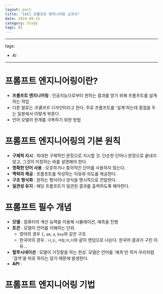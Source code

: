 ```yaml
---
layout: post
title: "[AI] 프롬프트 엔지니어링 교과서"
date: 2024-08-15
category: Study
tags: AI 
---
```

---
tags:
  - AI
---
# 프롬프트 엔지니어링이란?

- **프롬프트 엔지니어링** : 인공지능으로부터 원하는 결과를 얻기 위해 프롬프트를 설계하는 작업
- 다른 말로는 *프롬프트 디자인*이라고 한다. 주로 프롬프트를 '설계'하는데 중점을 두는 일본에서 이렇게 부른다.
- 언어 모델의 한계를 극복하기 위한 방법

# 프롬프트 엔지니어링의 기본 원칙

- **구체적 지시** : 최대한 구체적인 문장으로 지시할 것. 단순한 단어나 문장으로 끝내지 않고, 그것이 지칭하는 바를 설명해야 한다.
- **명확한 단어 사용** : 모호하거나 중의적인 단어를 사용하지 않는다.
- **맥락의 제공** : 프롬프트를 작성하는 이유와 의도를 제공한다. 
- **구조 형식화** : 원하는 형식이나 양식을 명시적으로 전달한다.
- **일관성 유지** : 해당 프롬프트가 일관된 결과를 출력하도록 해야한다. 

# 프롬프트 필수 개념

- **모델** : 컴퓨터의 계산 능력을 이용해 시뮬레이션, 예측을 진행
- **토큰** : 모델이 언어를 이해하는 단위. 
	- 영어의 경우 `I`, `am`, `a`, `boy`와 같은 구조
	- 한국어의 경우.. `나`,`는`, `사람`,`이`,`다`와 같이 랜덤으로 나뉜다. 한국어 결과가 구린 이유...
- **할루시네이션** : 모델이 거짓말을 하는 현상. 모델은 언어를 '예측'만 하지 우리처럼 '검색'을 따로 하지는 않기 때문에 발생한다.
- **API** : 

# 프롬프트 엔지니어링 기법

## 
